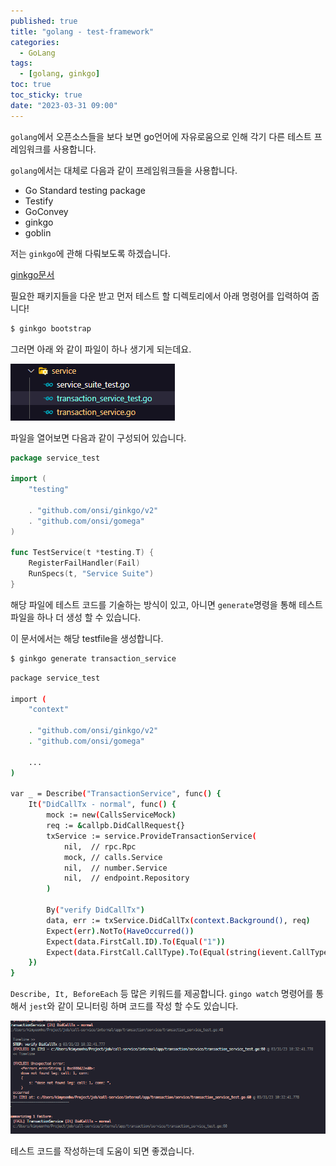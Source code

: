 ```yaml
---
published: true
title: "golang - test-framework"
categories:
  - GoLang
tags:
  - [golang, ginkgo]
toc: true
toc_sticky: true
date: "2023-03-31 09:00"
---
```


`golang`에서 오픈소스들을 보다 보면 go언어에 자유로움으로 인해 각기 다른 테스트 프레임워크를 사용합니다. 

`golang`에서는 대체로 다음과 같이 프레임워크들을 사용합니다.

* Go Standard testing package
* Testify
* GoConvey
* ginkgo
* goblin

저는  `ginkgo`에 관해 다뤄보도록 하겠습니다.

[ginkgo문서](https://onsi.github.io/ginkgo/)

필요한 패키지들을 다운 받고 먼저 테스트 할 디렉토리에서 아래 명령어를 입력하여 줍니다!

```bash
$ ginkgo bootstrap
```

그러면 아래 와 같이 파일이 하나 생기게 되는데요.

![image-20230331102117627](../../../assets/images/posts/2023-03-31-post-golang-test-framework/image-20230331102117627.png)

파일을 열어보면 다음과 같이 구성되어 있습니다.

```go
package service_test

import (
	"testing"

	. "github.com/onsi/ginkgo/v2"
	. "github.com/onsi/gomega"
)

func TestService(t *testing.T) {
	RegisterFailHandler(Fail)
	RunSpecs(t, "Service Suite")
}
```

해당 파일에 테스트 코드를 기술하는 방식이 있고, 아니면 `generate`명령을 통해 테스트 파일을 하나 더 생성 할 수 있습니다.

이 문서에서는 해당 testfile을 생성합니다.

```bash
$ ginkgo generate transaction_service
```

```bash
package service_test

import (
	"context"

	. "github.com/onsi/ginkgo/v2"
	. "github.com/onsi/gomega"
	
	...
)

var _ = Describe("TransactionService", func() {
	It("DidCallTx - normal", func() {
		mock := new(CallsServiceMock)
		req := &callpb.DidCallRequest{}
		txService := service.ProvideTransactionService(
			nil,  // rpc.Rpc
			mock, // calls.Service
			nil,  // number.Service
			nil,  // endpoint.Repository
		)

		By("verify DidCallTx")
		data, err := txService.DidCallTx(context.Background(), req)
		Expect(err).NotTo(HaveOccurred())
		Expect(data.FirstCall.ID).To(Equal("1"))
		Expect(data.FirstCall.CallType).To(Equal(string(ievent.CallTypeNormal)))
	})
}
```

`Describe, It, BeforeEach` 등 많은 키워드를 제공합니다.  `gingo watch` 명령어를 통해서 `jest`와 같이 모니터링 하며 코드를 작성 할 수도 있습니다.

![image-20230331103304929](../../../assets/images/posts/2023-03-31-post-golang-test-framework/image-20230331103304929.png)

테스트 코드를 작성하는데 도움이 되면 좋겠습니다.
